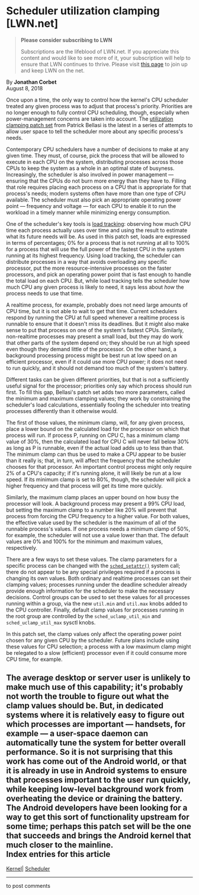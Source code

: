 # Scheduler utilization clamping [LWN.net]

> **Please consider subscribing to LWN**
> 
> Subscriptions are the lifeblood of LWN.net. If you appreciate this content and would like to see more of it, your subscription will help to ensure that LWN continues to thrive. Please visit [this page](/Promo/nst-nag1/subscribe) to join up and keep LWN on the net. 

By **Jonathan Corbet**  
August 8, 2018 

Once upon a time, the only way to control how the kernel's CPU scheduler treated any given process was to adjust that process's priority. Priorities are no longer enough to fully control CPU scheduling, though, especially when power-management concerns are taken into account. The [utilization clamping patch set](/ml/linux-kernel/20180806163946.28380-1-patrick.bellasi@arm.com/) from Patrick Bellasi is the latest in a series of attempts to allow user space to tell the scheduler more about any specific process's needs. 

Contemporary CPU schedulers have a number of decisions to make at any given time. They must, of course, pick the process that will be allowed to execute in each CPU on the system, distributing processes across those CPUs to keep the system as a whole in an optimal state of busyness. Increasingly, the scheduler is also involved in power management — ensuring that the CPUs do not burn more energy than they have to. Filling that role requires placing each process on a CPU that is appropriate for that process's needs; modern systems often have more than one type of CPU available. The scheduler must also pick an appropriate operating power point — frequency and voltage — for each CPU to enable it to run the workload in a timely manner while minimizing energy consumption. 

One of the scheduler's key tools is [load tracking](/Articles/741171/): observing how much CPU time each process actually uses over time and using the result to estimate what its future needs will be. As used in this patch set, loads are expressed in terms of percentages; 0% for a process that is not running at all to 100% for a process that will use the full power of the fastest CPU in the system running at its highest frequency. Using load tracking, the scheduler can distribute processes in a way that avoids overloading any specific processor, put the more resource-intensive processes on the faster processors, and pick an operating power point that is fast enough to handle the total load on each CPU. But, while load tracking tells the scheduler how much CPU any given process is likely to need, it says less about _how_ the process needs to use that time. 

A realtime process, for example, probably does not need large amounts of CPU time, but it is not able to wait to get that time. Current schedulers respond by running the CPU at full speed whenever a realtime process is runnable to ensure that it doesn't miss its deadlines. But it might also make sense to put that process on one of the system's fastest CPUs. Similarly, non-realtime processes may present a small load, but they may do work that other parts of the system depend on; they should be run at high speed even though they demand little of the processor. On the other hand, a background processing process might be best run at low speed on an efficient processor, even if it could use more CPU power; it does not need to run quickly, and it should not demand too much of the system's battery. 

Different tasks can be given different priorities, but that is not a sufficiently useful signal for the processor; priorities only say which process should run first. To fill this gap, Bellasi's patch set adds two more parameters, called the minimum and maximum clamping values; they work by constraining the scheduler's load calculations, essentially fooling the scheduler into treating processes differently than it otherwise would. 

The first of those values, the minimum clamp, will, for any given process, place a lower bound on the calculated load for the processor on which that process will run. If process P, running on CPU C, has a minimum clamp value of 30%, then the calculated load for CPU C will never fall below 30% as long as P is runnable, even if the actual load adds up to less than that. The minimum clamp can thus be used to make a CPU appear to be busier than it really is; that, in turn, will affect the frequency that the scheduler chooses for that processor. An important control process might only require 2% of a CPU's capacity; if it's running alone, it will likely be run at a low speed. If its minimum clamp is set to 80%, though, the scheduler will pick a higher frequency and that process will get its time more quickly. 

Similarly, the maximum clamp places an upper bound on how busy the processor will look. A background process may present a 99% CPU load, but setting the maximum clamp to a number like 20% will prevent that process from forcing the CPU frequency to a higher value. For both values, the effective value used by the scheduler is the maximum of all of the runnable process's values. If one process needs a minimum clamp of 50%, for example, the scheduler will not use a value lower than that. The default values are 0% and 100% for the minimum and maximum values, respectively. 

There are a few ways to set these values. The clamp parameters for a specific process can be changed with the [`sched_setattr()`](http://man7.org/linux/man-pages/man2/sched_setattr.2.html) system call; there do not appear to be any special privileges required if a process is changing its own values. Both ordinary and realtime processes can set their clamping values; processes running under the deadline scheduler already provide enough information for the scheduler to make the necessary decisions. Control groups can be used to set these values for all processes running within a group, via the new `util.min` and `util.max` knobs added to the CPU controller. Finally, default clamp values for processes running in the root group are controlled by the `sched_uclamp_util_min` and `sched_uclamp_util_max` sysctl knobs. 

In this patch set, the clamp values only affect the operating power point chosen for any given CPU by the scheduler. Future plans include using these values for CPU selection; a process with a low maximum clamp might be relegated to a slow (efficient) processor even if it could consume more CPU time, for example. 

The average desktop or server user is unlikely to make much use of this capability; it's probably not worth the trouble to figure out what the clamp values should be. But, in dedicated systems where it is relatively easy to figure out which processes are important — handsets, for example — a user-space daemon can automatically tune the system for better overall performance. So it is not surprising that this work has come out of the Android world, or that it is already in use in Android systems to ensure that processes important to the user run quickly, while keeping low-level background work from overheating the device or draining the battery. The Android developers have been looking for a way to get this sort of functionality upstream for some time; perhaps this patch set will be the one that succeeds and brings the Android kernel that much closer to the mainline.  
Index entries for this article  
---  
[Kernel](/Kernel/Index)| [Scheduler](/Kernel/Index#Scheduler)  
  


* * *

to post comments 
